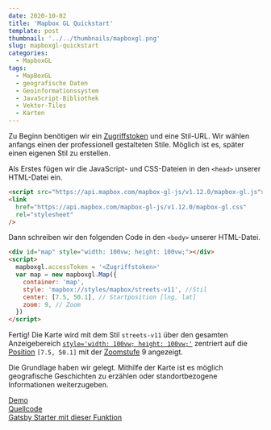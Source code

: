 ```yaml
---
date: 2020-10-02
title: 'Mapbox GL Quickstart'
template: post
thumbnail: '../../thumbnails/mapboxgl.png'
slug: mapboxgl-quickstart
categories:
  - MapboxGL
tags:
  - MapBoxGL
  - geografische Daten
  - Geoinformationssystem
  - JavaScript-Bibliothek
  - Vektor-Tiles
  - Karten
---
```


Zu Beginn benötigen wir ein [Zugriffstoken](https://docs.mapbox.com/help/how-mapbox-works/access-tokens/) und eine Stil-URL. Wir wählen anfangs einen der professionell gestalteten Stile. Möglich ist es, später einen eigenen Stil zu erstellen.

Als Erstes fügen wir die JavaScript- und CSS-Dateien in den `<head>` unserer HTML-Datei ein.

```html
<script src="https://api.mapbox.com/mapbox-gl-js/v1.12.0/mapbox-gl.js"></script>
<link
  href="https://api.mapbox.com/mapbox-gl-js/v1.12.0/mapbox-gl.css"
  rel="stylesheet"
/>
```

Dann schreiben wir den folgenden Code in den `<body>` unserer HTML-Datei.

```html
<div id="map" style="width: 100vw; height: 100vw;"></div>
<script>
  mapboxgl.accessToken = '<Zugriffstoken>'
  var map = new mapboxgl.Map({
    container: 'map',
    style: 'mapbox://styles/mapbox/streets-v11', //Stil
    center: [7.5, 50.1], // Startposition [lng, lat]
    zoom: 9, // Zoom
  })
</script>
```

Fertig! Die Karte wird mit dem Stil `streets-v11` über den gesamten Anzeigebereich [`style='width: 100vw; height: 100vw;'`](https://wiki.selfhtml.org/wiki/CSS/Wertetypen/Zahlen,_Ma%C3%9Fe_und_Ma%C3%9Feinheiten/Viewportabmessungen) zentriert auf die [Position](https://astrid-guenther.de/dies-und-das/39-geographische-koordinaten) `[7.5, 50.1]` mit der [Zoomstufe](https://wiki.openstreetmap.org/wiki/DE:Zoom_levels) 9 angezeigt.

Die Grundlage haben wir gelegt. Mithilfe der Karte ist es möglich geografische Geschichten zu erzählen oder standortbezogene Informationen weiterzugeben.

[Demo](https://astridx.github.io/mapboxexamples/quickstart.html)  
[Quellcode](https://github.com/astridx/mapboxexamples/blob/master/quickstart.html)  
[Gatsby Starter mit dieser Funktion](https://github.com/astridx/gatsby-starter-mapbox)
